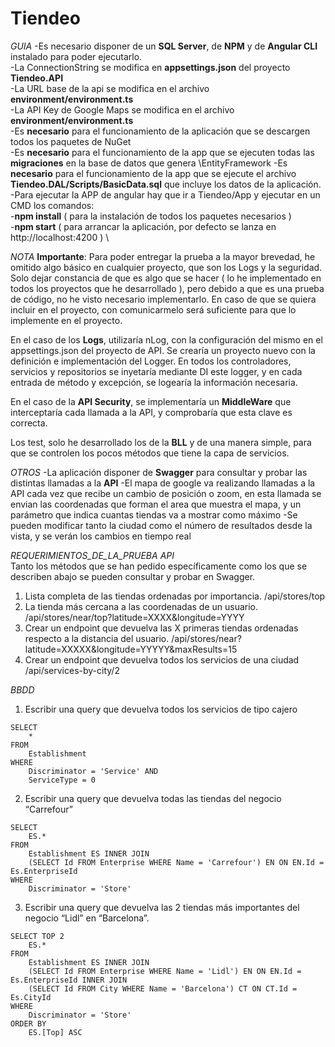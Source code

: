 # Tiendeo
_GUIA_
-Es necesario disponer de un **SQL Server**, de **NPM** y de **Angular CLI** instalado para poder ejecutarlo.\
-La ConnectionString se modifica en **appsettings.json** del proyecto **Tiendeo.API**\
-La URL base de la api se modifica en el archivo **environment/environment.ts**\
-La API Key de Google Maps se modifica en el archivo **environment/environment.ts**\
-Es **necesario** para el funcionamiento de la aplicación que se descargen todos los paquetes de NuGet\
-Es **necesario** para el funcionamiento de la app que se ejecuten todas las **migraciones** en la base de datos que genera \EntityFramework
-Es **necesario** para el funcionamiento de la app que se ejecute el archivo **Tiendeo.DAL/Scripts/BasicData.sql** que incluye los datos de la aplicación.\
-Para ejecutar la APP de angular hay que ir a Tiendeo/App y ejecutar en un CMD los comandos: \
	-**npm install** ( para la instalación de todos los paquetes necesarios ) \
	-**npm start** ( para arrancar la aplicación, por defecto se lanza en http://localhost:4200 ) \

_NOTA_
**Importante**: Para poder entregar la prueba a la mayor brevedad, he omitido algo básico en cualquier proyecto, que son los Logs y la seguridad.
Solo dejar constancia de que es algo que se hacer ( lo he implementado en todos los proyectos que he desarrollado ), pero debido a que es una prueba de código, no he visto necesario implementarlo.
En caso de que se quiera incluir en el proyecto, con comunicarmelo será suficiente para que lo implemente en el proyecto.

En el caso de los **Logs**, utilizaría nLog, con la configuración del mismo en el appsettings.json del proyecto de API. Se crearía un proyecto nuevo con la definición e implementación del Logger.
En todos los controladores, servicios y repositorios se inyetaría mediante DI este logger, y en cada entrada de método y excepción, se logearía la información necesaria.

En el caso de la **API Security**, se implementaría un **MiddleWare** que interceptaría cada llamada a la API, y comprobaría que esta clave es correcta.

Los test, solo he desarrollado los de la **BLL** y de una manera simple, para que se controlen los pocos métodos que tiene la capa de servicios.


_OTROS_
-La aplicación disponer de **Swagger** para consultar y probar las distintas llamadas a la **API**
-El mapa de google va realizando llamadas a la API cada vez que recibe un cambio de posición o zoom, en esta llamada se envian las coordenadas que forman el area que muestra el mapa, y un parámetro que indica cuantas tiendas va a mostrar como máximo
-Se pueden modificar tanto la ciudad como el número de resultados desde la vista, y se verán los cambios en tiempo real

_REQUERIMIENTOS_DE_LA_PRUEBA_
_API_   
Tanto los métodos que se han pedido específicamente como los que se describen abajo se pueden consultar y probar en Swagger.
1. Lista completa de las tiendas ordenadas por importancia.
/api/stores/top
2. La tienda más cercana a las coordenadas de un usuario.
/api/stores/near/top?latitude=XXXX&longitude=YYYY
3. Crear un endpoint que devuelva las X primeras tiendas ordenadas respecto a la distancia del usuario.
/api/stores/near?latitude=XXXXX&longitude=YYYYY&maxResults=15
4. Crear un endpoint que devuelva todos los servicios de una ciudad
/api/services-by-city/2

_BBDD_
1. Escribir una query que devuelva todos los servicios de tipo cajero
```
SELECT 
	* 
FROM 
	Establishment 
WHERE 
	Discriminator = 'Service' AND 
	ServiceType = 0
```

2. Escribir una query que devuelva todas las tiendas del negocio “Carrefour”
```
SELECT 
	ES.* 
FROM 
	Establishment ES INNER JOIN
	(SELECT Id FROM Enterprise WHERE Name = 'Carrefour') EN ON EN.Id = Es.EnterpriseId
WHERE 
	Discriminator = 'Store'
```

3. Escribir una query que devuelva las 2 tiendas más importantes del negocio “Lidl” en “Barcelona”.
```
SELECT TOP 2
	ES.* 
FROM 
	Establishment ES INNER JOIN
	(SELECT Id FROM Enterprise WHERE Name = 'Lidl') EN ON EN.Id = Es.EnterpriseId INNER JOIN
	(SELECT Id FROM City WHERE Name = 'Barcelona') CT ON CT.Id = Es.CityId
WHERE 
	Discriminator = 'Store'
ORDER BY
	ES.[Top] ASC
```
